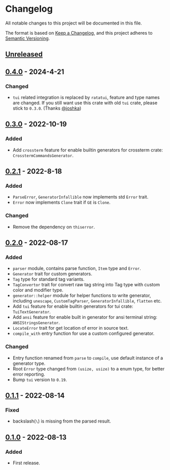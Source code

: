 # Changelog

All notable changes to this project will be documented in this file.

The format is based on [Keep a Changelog](https://keepachangelog.com/en/1.0.0/),
and this project adheres to [Semantic Versioning](https://semver.org/spec/v2.0.0.html).

## [Unreleased]

## [0.4.0] - 2024-4-21

### Changed

- `tui` related integration is replaced by `ratatui`, feature and type names are changed. If you still want use this crate with old `tui` crate, please stick to `0.3.0`. (Thanks [@joshka])

## [0.3.0] - 2022-10-19

### Added

- Add `crossterm` feature for enable builtin generators for crossterm crate: `CrosstermCommandsGenerator`.

## [0.2.1] - 2022-8-18

### Added

- `ParseError`, `GeneratorInfallible` now implements std `Error` trait.
- `Error` now implements `Clone` trait if `GE` is `Clone`.

### Changed

- Remove the dependency on `thiserror`.

## [0.2.0] - 2022-08-17

### Added

- `parser` module, contains parse function, `Item` type and `Error`.
- `Generator` trait for custom generators.
- `Tag` type for standard tag variants.
- `TagConvertor` trait for convert raw tag string into Tag type with custom color and modifier type.
- `generator::helper` module for helper functions to write generator, including `unescape`, `CustomTagParser`, `GeneratorInfallible`, `flatten` etc.
- Add `tui` feature for enable builtin generators for tui crate: `TuiTextGenerator`.
- Add `ansi` feature for enable built in generator for ansi terminal string: `ANSIStringsGenerator`.
- `LocateError` trait for get location of error in source text.
- `compile_with` entry function for use a custom configured generator.

### Changed

- Entry function renamed from `parse` to `compile`, use default instance of a generator type.
- Root `Error` type changed from `(usize, usize)` to a enum type, for better error reporting.
- Bump `tui` version to `0.19`.

## [0.1.1] - 2022-08-14

### Fixed

- backslash(`\`) is missing from the parsed result.

## [0.1.0] - 2022-08-13

### Added

- First release.

[Unreleased]: https://github.com/7sDream/tui-markup/compare/v0.4.0..HEAD
[0.4.0]: https://github.com/7sDream/tui-markup/compare/v0.3.0..v0.4.0
[0.3.0]: https://github.com/7sDream/tui-markup/compare/v0.2.1..v0.3.0
[0.2.1]: https://github.com/7sDream/tui-markup/compare/v0.2.0..v0.2.1
[0.2.0]: https://github.com/7sDream/tui-markup/compare/v0.1.1..v0.2.0
[0.1.1]: https://github.com/7sDream/tui-markup/compare/v0.1.0..v0.1.1
[0.1.0]: https://github.com/7sDream/tui-markup/releases/tag/v0.1.0

[@joshka]: https://github.com/joshka
